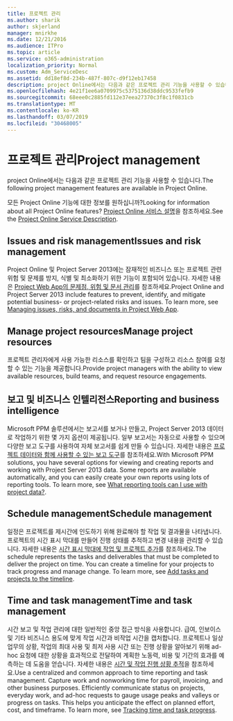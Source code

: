 ```yaml
---
title: 프로젝트 관리
ms.author: sharik
author: skjerland
manager: mnirkhe
ms.date: 12/21/2016
ms.audience: ITPro
ms.topic: article
ms.service: o365-administration
localization_priority: Normal
ms.custom: Adm_ServiceDesc
ms.assetid: dd18ef8d-234b-487f-807c-d9f12eb17458
description: project Online에서는 다음과 같은 프로젝트 관리 기능을 사용할 수 있습니다.
ms.openlocfilehash: 4e21f1ee6a0709975c5375136d38ddc9533fefb9
ms.sourcegitcommit: 68eee0c2885fd112e37eea27370c3f8c1f0831cb
ms.translationtype: MT
ms.contentlocale: ko-KR
ms.lasthandoff: 03/07/2019
ms.locfileid: "30468005"
---
```

# <a name="project-management"></a><span data-ttu-id="f6f9b-103">프로젝트 관리</span><span class="sxs-lookup"><span data-stu-id="f6f9b-103">Project management</span></span>

<span data-ttu-id="f6f9b-104">project Online에서는 다음과 같은 프로젝트 관리 기능을 사용할 수 있습니다.</span><span class="sxs-lookup"><span data-stu-id="f6f9b-104">The following project management features are available in Project Online.</span></span>
  
<span data-ttu-id="f6f9b-105">모든 Project Online 기능에 대한 정보를 원하십니까?</span><span class="sxs-lookup"><span data-stu-id="f6f9b-105">Looking for information about all Project Online features?</span></span> <span data-ttu-id="f6f9b-106">[Project Online 서비스 설명](project-online-service-description.md)을 참조하세요.</span><span class="sxs-lookup"><span data-stu-id="f6f9b-106">See the [Project Online Service Description](project-online-service-description.md).</span></span>
  
## <a name="issues-and-risk-management"></a><span data-ttu-id="f6f9b-107">Issues and risk management</span><span class="sxs-lookup"><span data-stu-id="f6f9b-107">Issues and risk management</span></span>
<span data-ttu-id="f6f9b-108"><a name="bkmk_IssuesRiskManagement"> </a></span><span class="sxs-lookup"><span data-stu-id="f6f9b-108"></span></span>

<span data-ttu-id="f6f9b-p102">Project Online 및 Project Server 2013에는 잠재적인 비즈니스 또는 프로젝트 관련 위험 및 문제를 방지, 식별 및 최소화하기 위한 기능이 포함되어 있습니다. 자세한 내용은 [Project Web App의 문제점, 위험 및 문서 관리](https://go.microsoft.com/fwlink/?LinkId=402634)를 참조하세요.</span><span class="sxs-lookup"><span data-stu-id="f6f9b-p102">Project Online and Project Server 2013 include features to prevent, identify, and mitigate potential business- or project-related risks and issues. To learn more, see [Managing issues, risks, and documents in Project Web App](https://go.microsoft.com/fwlink/?LinkId=402634).</span></span>
  
## <a name="manage-project-resources"></a><span data-ttu-id="f6f9b-111">Manage project resources</span><span class="sxs-lookup"><span data-stu-id="f6f9b-111">Manage project resources</span></span>
<span data-ttu-id="f6f9b-112"><a name="bkmk_ManageProjectResources"> </a></span><span class="sxs-lookup"><span data-stu-id="f6f9b-112"></span></span>

<span data-ttu-id="f6f9b-113">프로젝트 관리자에게 사용 가능한 리소스를 확인하고 팀을 구성하고 리소스 참여를 요청할 수 있는 기능을 제공합니다.</span><span class="sxs-lookup"><span data-stu-id="f6f9b-113">Provide project managers with the ability to view available resources, build teams, and request resource engagements.</span></span>
  
## <a name="reporting-and-business-intelligence"></a><span data-ttu-id="f6f9b-114">보고 및 비즈니스 인텔리전스</span><span class="sxs-lookup"><span data-stu-id="f6f9b-114">Reporting and business intelligence</span></span>
<span data-ttu-id="f6f9b-115"><a name="bkmk_ReportingBusinessIntelligence"> </a></span><span class="sxs-lookup"><span data-stu-id="f6f9b-115"></span></span>

<span data-ttu-id="f6f9b-p103">Microsoft PPM 솔루션에서는 보고서를 보거나 만들고, Project Server 2013 데이터로 작업하기 위한 몇 가지 옵션이 제공됩니다. 일부 보고서는 자동으로 사용할 수 있으며 다양한 보고 도구를 사용하여 자체 보고서를 쉽게 만들 수 있습니다. 자세한 내용은 [프로젝트 데이터와 함께 사용할 수 있는 보고 도구](https://go.microsoft.com/fwlink/?LinkId=402642)를 참조하세요.</span><span class="sxs-lookup"><span data-stu-id="f6f9b-p103">With Microsoft PPM solutions, you have several options for viewing and creating reports and working with Project Server 2013 data. Some reports are available automatically, and you can easily create your own reports using lots of reporting tools. To learn more, see [What reporting tools can I use with project data?](https://go.microsoft.com/fwlink/?LinkId=402642).</span></span>
  
## <a name="schedule-management"></a><span data-ttu-id="f6f9b-119">Schedule management</span><span class="sxs-lookup"><span data-stu-id="f6f9b-119">Schedule management</span></span>
<span data-ttu-id="f6f9b-120"><a name="bkmk_ScheduleManagement"> </a></span><span class="sxs-lookup"><span data-stu-id="f6f9b-120"></span></span>

<span data-ttu-id="f6f9b-p104">일정은 프로젝트를 제시간에 인도하기 위해 완료해야 할 작업 및 결과물을 나타냅니다. 프로젝트의 시간 표시 막대를 만들어 진행 상태를 추적하고 변경 내용을 관리할 수 있습니다. 자세한 내용은 [시간 표시 막대에 작업 및 프로젝트 추가](https://go.microsoft.com/fwlink/?LinkID=402655)를 참조하세요.</span><span class="sxs-lookup"><span data-stu-id="f6f9b-p104">The schedule represents the tasks and deliverables that must be completed to deliver the project on time. You can create a timeline for your projects to track progress and manage change. To learn more, see [Add tasks and projects to the timeline](https://go.microsoft.com/fwlink/?LinkID=402655).</span></span>
  
## <a name="time-and-task-management"></a><span data-ttu-id="f6f9b-124">Time and task management</span><span class="sxs-lookup"><span data-stu-id="f6f9b-124">Time and task management</span></span>
<span data-ttu-id="f6f9b-125"><a name="bkmk_TimeTaskManagement"> </a></span><span class="sxs-lookup"><span data-stu-id="f6f9b-125"></span></span>

<span data-ttu-id="f6f9b-p105">시간 보고 및 작업 관리에 대한 일반적인 중앙 접근 방식을 사용합니다. 급여, 인보이스 및 기타 비즈니스 용도에 맞게 작업 시간과 비작업 시간을 캡처합니다. 프로젝트나 일상 업무의 상황, 작업의 최대 사용 및 최저 사용 시간 또는 진행 상황을 알아보기 위해 ad-hoc 요청에 대한 상황을 효과적으로 전달하여 계획한 노동력, 비용 및 기간의 효과를 예측하는 데 도움을 얻습니다. 자세한 내용은 [시간 및 작업 진행 상황 추적](https://go.microsoft.com/fwlink/p/?LinkId=271321)을 참조하세요.</span><span class="sxs-lookup"><span data-stu-id="f6f9b-p105">Use a centralized and common approach to time reporting and task management. Capture work and nonworking time for payroll, invoicing, and other business purposes. Efficiently communicate status on projects, everyday work, and ad-hoc requests to gauge usage peaks and valleys or progress on tasks. This helps you anticipate the effect on planned effort, cost, and timeframe. To learn more, see [Tracking time and task progress](https://go.microsoft.com/fwlink/p/?LinkId=271321).</span></span>
  

